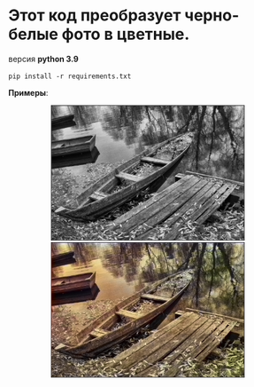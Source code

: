 # Этот код преобразует черно-белые фото в цветные.

версия __python 3.9__

```Библиотеки
pip install -r requirements.txt
```

__Примеры__:

<p align="center">
  <img src="test_input/1.jpg" width="350" title="input1">
  <img src="test_output/1.jpg" width="350" title="output1">
</p>
